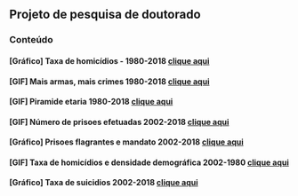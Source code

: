 
## Projeto de pesquisa de doutorado

### Conteúdo

#### \[Gráfico\] Taxa de homicídios - 1980-2018 [clique aqui](https://rdurl0.github.io/Projeto/docs/0%5BGráfico%5D_Taxa_de_homicídios_-_1980-2018.html)

#### \[GIF\] Mais armas, mais crimes 1980-2018 [clique aqui](https://rdurl0.github.io/Projeto/docs/2%5BGIF%5D_Mais_armas,_mais_crimes_1980-2018.html)

#### \[GIF\] Piramide etaria 1980-2018 [clique aqui](https://rdurl0.github.io/Projeto/docs/3%5BGIF%5D_Piramide_etaria_1980-2018.html)

#### \[GIF\] Número de prisoes efetuadas 2002-2018 [clique aqui](https://rdurl0.github.io/Projeto/docs/4%5BGIF%5D_Número_de_prisoes_efetuadas_2002-2018.html)

#### \[Gráfico\] Prisoes flagrantes e mandato 2002-2018 [clique aqui](https://rdurl0.github.io/Projeto/docs/5%5BGráfico%5D_Prisoes_flagrantes_e_mandato_2002-2018.html)

#### \[GIF\] Taxa de homicídios e densidade demográfica 2002-1980 [clique aqui](https://rdurl0.github.io/Projeto/docs/6%5BGIF%5D_Taxa_de_homicídios_e_densidade_demográfica_2002-1980.html)

#### \[Gráfico\] Taxa de suicidios 2002-2018 [clique aqui](https://rdurl0.github.io/Projeto/docs/7%5BGráfico%5D_Taxa_de_suicidios_2002-2018.html)
